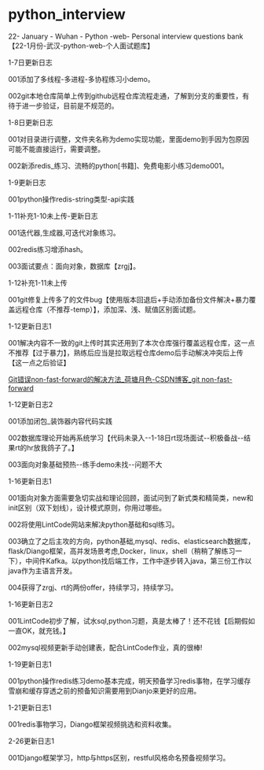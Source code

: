 # python_interview
22- January - Wuhan - Python -web- Personal interview questions bank【22-1月份-武汉-python-web-个人面试题库】

1-7日更新日志

001添加了多线程-多进程-多协程练习小demo。

002git本地仓库简单上传到github远程仓库流程走通，了解到分支的重要性，有待于进一步验证，目前是不规范的。

1-8日更新日志

001对目录进行调整，文件夹名称为demo实现功能，里面demo到手因为包原因可能不能直接运行，需要调整。

002新添redis_练习、流畅的python[书籍]、免费电影小练习demo001。

1-9更新日志

001python操作redis-string类型-api实践

1-11补充1-10未上传-更新日志

001迭代器,生成器,可迭代对象练习。

002redis练习增添hash。

003面试要点：面向对象，数据库【zrgj】。

1-12补充1-11未上传

001git修复上传多了的文件bug【使用版本回退后+手动添加备份文件解决+暴力覆盖远程仓库（不推荐-temp）】，添加深、浅、赋值区别面试题。

1-12更新日志1

001解决内容不一致的git上传时其实还用到了本次仓库强行覆盖远程仓库，这一点不推荐【过于暴力】，熟练后应当是拉取远程仓库demo后手动解决冲突后上传【这一点之后验证】

[Git错误non-fast-forward的解决方法_荷塘月色-CSDN博客_git non-fast-forward](https://blog.csdn.net/weixin_41287260/article/details/89742151)

1-12更新日志2

001添加闭包_装饰器内容代码实践

002数据库理论开始再系统学习【代码未录入--1-18日rt现场面试--积极备战--结果rt的hr放我鸽子了。】

003面向对象基础预热--练手demo未找--问题不大

1-16更新日志1

001面向对象方面需要急切实战和理论回顾，面试问到了新式类和精简类，new和init区别（双下划线），设计模式原则，你用过哪些。

002将使用LintCode网站来解决python基础和sql练习。

003确立了之后主攻的方向，python基础,mysql、redis、elasticsearch数据库，flask/Diango框架，高并发场景考虑,Docker，linux，shell（稍稍了解练习一下），中间件Kafka。以python找后端工作，工作中逐步转入java，第三份工作以java作为主语言开发。

004获得了zrgj、rt的两份offer，持续学习，持续学习。

1-16更新日志2

001LintCode初步了解，试水sql,python习题，真是太棒了！还不花钱【后期假如一直OK，就充钱。】

002mysql视频更新手动创建表，配合LintCode作业，真的很棒!

1-19更新日志1

001python操作redis练习demo基本完成，明天预备学习redis事物，在学习缓存雪崩和缓存穿透之前的预备知识需要用到Dianjo来更好的应用。

1-21更新日志1

001redis事物学习，Diango框架视频挑选和资料收集。

2-26更新日志1

001Django框架学习，http与https区别，restful风格命名预备视频学习。